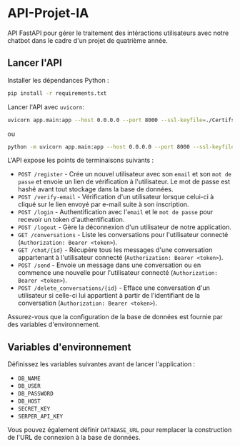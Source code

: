 # API-Projet-IA

API FastAPI pour gérer le traitement des intéractions utilisateurs avec notre chatbot dans le cadre d'un projet de quatrième année.

## Lancer l'API

Installer les dépendances Python :

```bash
pip install -r requirements.txt
```

Lancer l'API avec `uvicorn`:

```bash
uvicorn app.main:app --host 0.0.0.0 --port 8000 --ssl-keyfile=./Certifs_Projet4A/server.key --ssl-certfile=./Certifs_Projet4A/server.crt
```

ou

```bash
python -m uvicorn app.main:app --host 0.0.0.0 --port 8000 --ssl-keyfile=./Certifs_Projet4A/server.key --ssl-certfile=./Certifs_Projet4A/server.crt
```

L'API expose les points de terminaisons suivants :

- `POST /register` - Crée un nouvel utilisateur avec son `email` et son `mot de passe` et envoie un lien de vérification à l'utilisateur. Le mot de passe est hashé avant tout stockage dans la base de données.
- `POST /verify-email` - Vérification d'un utilisateur lorsque celui-ci à cliqué sur le lien envoyé par e-mail suite à son inscription.
- `POST /login` - Authentification avec l'`email` et le `mot de passe` pour recevoir un token d'authentification.
- `POST /logout` - Gère la déconnexion d'un utilisateur de notre application.
- `GET /conversations` - Liste les conversations pour l'utilisateur connecté (`Authorization: Bearer <token>`).
- `GET /chat/{id}` - Récupère tous les messages d'une conversation appartenant à l'utilisateur connecté (`Authorization: Bearer <token>`).
- `POST /send` - Envoie un message dans une conversation ou en commence une nouvelle pour l'utilisateur connecté (`Authorization: Bearer <token>`).
- `POST /delete_conversations/{id}` - Efface une conversation d'un utilisateur si celle-ci lui appartient à partir de l'identifiant de la conversation (`Authorization: Bearer <token>`).

Assurez-vous que la configuration de la base de données est fournie par des variables d'environnement.

## Variables d'environnement

Définissez les variables suivantes avant de lancer l'application :
- `DB_NAME`
- `DB_USER`
- `DB_PASSWORD`
- `DB_HOST`
- `SECRET_KEY`
- `SERPER_API_KEY`

Vous pouvez également définir `DATABASE_URL` pour remplacer la construction de l'URL de connexion à la base de données.
